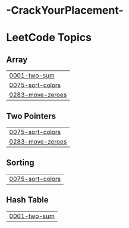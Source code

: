 # -CrackYourPlacement-
<!---LeetCode Topics Start-->
# LeetCode Topics
## Array
|  |
| ------- |
| [0001-two-sum](https://github.com/Ishit-024/-CrackYourPlacement-/tree/master/0001-two-sum) |
| [0075-sort-colors](https://github.com/Ishit-024/-CrackYourPlacement-/tree/master/0075-sort-colors) |
| [0283-move-zeroes](https://github.com/Ishit-024/-CrackYourPlacement-/tree/master/0283-move-zeroes) |
## Two Pointers
|  |
| ------- |
| [0075-sort-colors](https://github.com/Ishit-024/-CrackYourPlacement-/tree/master/0075-sort-colors) |
| [0283-move-zeroes](https://github.com/Ishit-024/-CrackYourPlacement-/tree/master/0283-move-zeroes) |
## Sorting
|  |
| ------- |
| [0075-sort-colors](https://github.com/Ishit-024/-CrackYourPlacement-/tree/master/0075-sort-colors) |
## Hash Table
|  |
| ------- |
| [0001-two-sum](https://github.com/Ishit-024/-CrackYourPlacement-/tree/master/0001-two-sum) |
<!---LeetCode Topics End-->